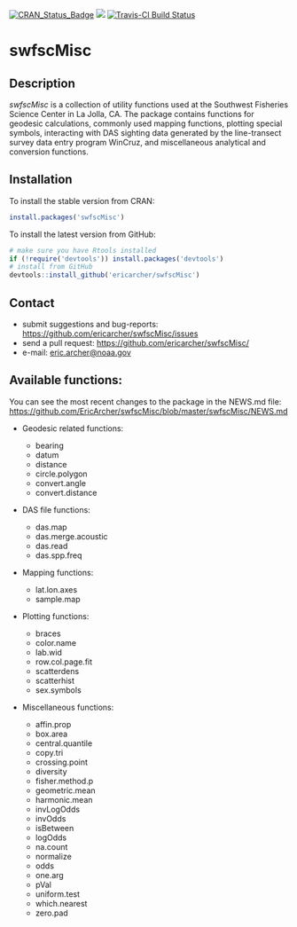 [![CRAN_Status_Badge](http://www.r-pkg.org/badges/version/swfscMisc)](https://cran.r-project.org/package=swfscMisc)
[![](http://cranlogs.r-pkg.org/badges/grand-total/swfscMisc)](http://cran.rstudio.com/web/packages/swfscMisc/index.html)
[![Travis-CI Build Status](https://travis-ci.org/EricArcher/swfscMisc.svg?branch=master)](https://travis-ci.org/EricArcher/swfscMisc)

# swfscMisc

## Description

*swfscMisc* is a collection of utility functions used at the Southwest Fisheries 
Science Center in La Jolla, CA. The package contains functions for geodesic 
calculations, commonly used  mapping functions, plotting special symbols, interacting 
with DAS sighting data generated by the line-transect survey data entry program WinCruz, and miscellaneous analytical and conversion functions.

## Installation

To install the stable version from CRAN:

```r
install.packages('swfscMisc')
```

To install the latest version from GitHub:

```r
# make sure you have Rtools installed
if (!require('devtools')) install.packages('devtools')
# install from GitHub
devtools::install_github('ericarcher/swfscMisc')
```

## Contact

* submit suggestions and bug-reports: <https://github.com/ericarcher/swfscMisc/issues>
* send a pull request: <https://github.com/ericarcher/swfscMisc/>
* e-mail: <eric.archer@noaa.gov>

## Available functions:

You can see the most recent changes to the package in the NEWS.md file: https://github.com/EricArcher/swfscMisc/blob/master/swfscMisc/NEWS.md

* Geodesic related functions:
    * bearing
    * datum
    * distance
    * circle.polygon
    * convert.angle
    * convert.distance

* DAS file functions:
    * das.map
    * das.merge.acoustic
    * das.read
    * das.spp.freq

* Mapping functions:
    * lat.lon.axes
    * sample.map
  
* Plotting functions:
    * braces
    * color.name
    * lab.wid
    * row.col.page.fit
    * scatterdens
    * scatterhist
    * sex.symbols
  
* Miscellaneous functions:
    * affin.prop
    * box.area
    * central.quantile
    * copy.tri
    * crossing.point
    * diversity
    * fisher.method.p
    * geometric.mean
    * harmonic.mean
    * invLogOdds
    * invOdds
    * isBetween
    * logOdds
    * na.count
    * normalize
    * odds
    * one.arg
    * pVal
    * uniform.test
    * which.nearest
    * zero.pad
  
